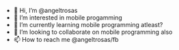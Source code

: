 - 👋 Hi, I’m @angeltrosas
- 👀 I’m interested in mobile progamming
- 🌱 I’m currently learning mobile programming atleast?
- 💞️ I’m looking to collaborate on mobile programming also
- 📫 How to reach me @angeltrosas/fb 

<!---
angeltrosas/angeltrosas is a ✨ special ✨ repository because its `README.md` (this file) appears on your GitHub profile.
You can click the Preview link to take a look at your changes.
--->
